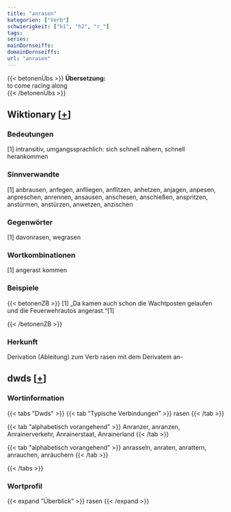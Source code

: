 ```yaml
---
title: "anrasen"
kategorien: ["Verb"]
schwierigkeit: ["k1", "h2", "r_"]
tags:
series:
mainDornseiffs:
domainDornseiffs:
url: "anrasen"
---
```


{{< betonenÜbs >}}
**Übersetzung:**  
to come racing along  
{{< /betonenÜbs >}}

## Wiktionary [[+](https://de.wiktionary.org/wiki/anrasen)]

### Bedeutungen
[1] intransitiv, umgangssprachlich: sich schnell nähern, schnell herankommen  

### Sinnverwandte
[1] anbrausen, anfegen, anfliegen, anflitzen, anhetzen, anjagen, anpesen, anpreschen, anrennen, ansausen, anschesen, anschießen, anspritzen, anstürmen, anstürzen, anwetzen, anzischen  

### Gegenwörter
[1] davonrasen, wegrasen  

### Wortkombinationen
[1] angerast kommen  

### Beispiele
{{< betonenZB >}}
[1] „Da kamen auch schon die Wachtposten gelaufen und die Feuerwehrautos angerast.“[1]  

{{< /betonenZB >}}
### Herkunft
Derivation (Ableitung) zum Verb rasen mit dem Derivatem an-  



## dwds [[+](https://www.dwds.de/wb/anrasen)]

### Wortinformation
{{< tabs "Dwds" >}}
{{< tab "Typische Verbindungen" >}}
rasen
{{< /tab >}}

{{< tab "alphabetisch vorangehend" >}}
Anranzer, anranzen, Anrainerverkehr, Anrainerstaat, Anrainerland
{{< /tab >}}

{{< tab "alphabetisch vorangehend" >}}
anrasseln, anraten, anrattern, anrauchen, anräuchern
{{< /tab >}}

{{< /tabs >}}

### Wortprofil
{{< expand "Überblick" >}} rasen {{< /expand >}}

